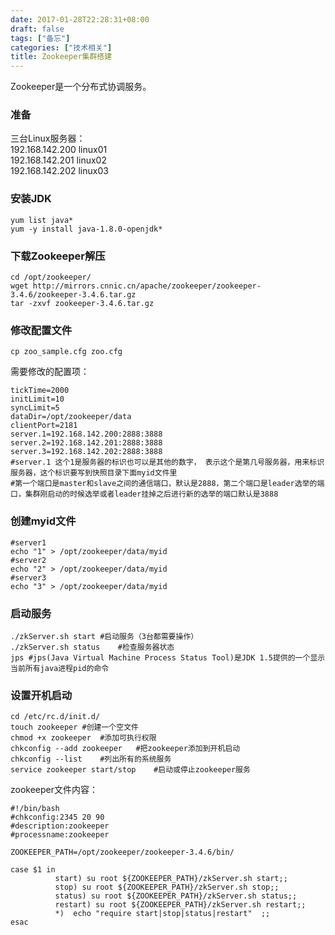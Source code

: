 ```yaml
---
date: 2017-01-28T22:28:31+08:00
draft: false
tags: ["备忘"]
categories: ["技术相关"]
title: Zookeeper集群搭建
---
```


Zookeeper是一个分布式协调服务。
### 准备
三台Linux服务器：  
192.168.142.200 linux01  
192.168.142.201 linux02  
192.168.142.202 linux03  

### 安装JDK
```
yum list java*
yum -y install java-1.8.0-openjdk*
```

### 下载Zookeeper解压
```
cd /opt/zookeeper/
wget http://mirrors.cnnic.cn/apache/zookeeper/zookeeper-3.4.6/zookeeper-3.4.6.tar.gz
tar -zxvf zookeeper-3.4.6.tar.gz
```

### 修改配置文件
```
cp zoo_sample.cfg zoo.cfg
```
需要修改的配置项：
```
tickTime=2000
initLimit=10
syncLimit=5
dataDir=/opt/zookeeper/data
clientPort=2181
server.1=192.168.142.200:2888:3888
server.2=192.168.142.201:2888:3888
server.3=192.168.142.202:2888:3888
#server.1 这个1是服务器的标识也可以是其他的数字， 表示这个是第几号服务器，用来标识服务器，这个标识要写到快照目录下面myid文件里
#第一个端口是master和slave之间的通信端口，默认是2888，第二个端口是leader选举的端口，集群刚启动的时候选举或者leader挂掉之后进行新的选举的端口默认是3888
```

### 创建myid文件
```
#server1
echo "1" > /opt/zookeeper/data/myid
#server2
echo "2" > /opt/zookeeper/data/myid
#server3
echo "3" > /opt/zookeeper/data/myid
```

### 启动服务
```
./zkServer.sh start #启动服务（3台都需要操作）
./zkServer.sh status    #检查服务器状态
jps #jps(Java Virtual Machine Process Status Tool)是JDK 1.5提供的一个显示当前所有java进程pid的命令
```

### 设置开机启动
```
cd /etc/rc.d/init.d/
touch zookeeper #创建一个空文件
chmod +x zookeeper  #添加可执行权限
chkconfig --add zookeeper   #把zookeeper添加到开机启动
chkconfig --list    #列出所有的系统服务
service zookeeper start/stop    #启动或停止zookeeper服务
```
zookeeper文件内容：
```
#!/bin/bash
#chkconfig:2345 20 90
#description:zookeeper
#processname:zookeeper

ZOOKEEPER_PATH=/opt/zookeeper/zookeeper-3.4.6/bin/

case $1 in
          start) su root ${ZOOKEEPER_PATH}/zkServer.sh start;;
          stop) su root ${ZOOKEEPER_PATH}/zkServer.sh stop;;
          status) su root ${ZOOKEEPER_PATH}/zkServer.sh status;;
          restart) su root ${ZOOKEEPER_PATH}/zkServer.sh restart;;
          *)  echo "require start|stop|status|restart"  ;;
esac
```